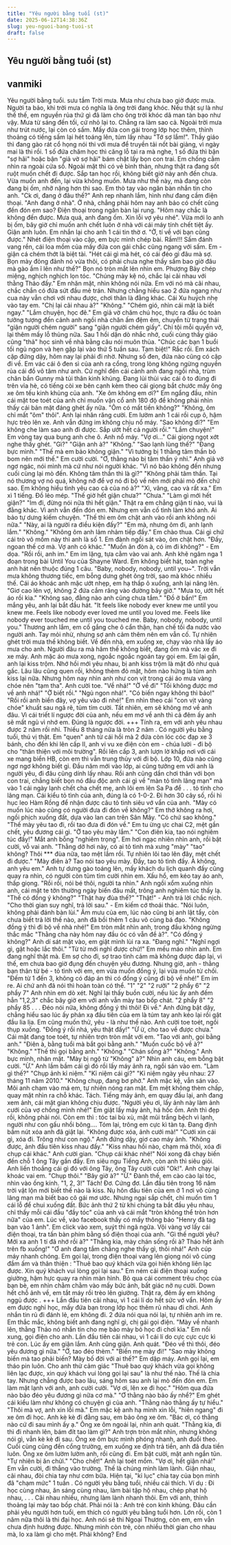 ```yaml
---
title: "Yêu người bằng tuổi (st)"
date: 2025-06-12T14:38:36Z
slug: yeu-nguoi-bang-tuoi-st
draft: false
---
```


## Yêu người bằng tuổi (st)

## vanmiki

Yêu người bằng tuổi.
sưu tầm
Trời mưa.
Mưa như chưa bao giờ được mưa.
Người ta bảo, khi trời mưa có nghĩa là
ông trời đang khóc.
Nếu thật sự là như thế thế, em nguyền
rủa thứ gì đã làm cho ông trời khóc dã
man tàn bạo như vậy. Mưa từ sáng đến
tối, cứ nhỏ lại to. Chẳng ra làm sao cả.
Ngoài trời mưa như trút nước, lại còn
có sấm. Mấy đứa con gái trong lớp học
thêm, thỉnh thoảng có tiếng sấm lại
hét toáng lên, túm lấy nhau "Tớ sợ
lắm!". Thầy giáo thì đang gào rát cổ
họng nói thi với mưa để truyền tải nốt
bài giảng, vì ngày mai là thi rồi. 1 số
đứa chăm học thì căng lỗ tai ra mà
nghe, 1 số đứa thì bận "sợ hãi" hoặc
bận "giả vờ sợ hãi" bám chặt lấy bọn
con trai.
Em chống cằm nhìn ra ngoài cửa sổ.
Ngoài mặt thì có vẻ bình thản, nhưng
thật ra đang sốt ruột muốn chết đi
được. Sắp tan học rồi, không biết giờ
này anh đến chưa. Vừa muốn anh đến,
lại vừa không muốn. Mưa như thế này,
mà đang còn đang bị ốm, nhỡ nặng
hơn thì sao. Em thò tay vào ngăn bàn
nhắn tin cho anh.
"Ck ơi, đang ở đâu thế?"
Anh rep nhanh lắm, hình như đang
cầm điện thoại.
"Anh đang ở nhà".
Ở nhà, chẳng phải hôm nay anh bảo
có chết cũng đến đón em sao? Điện
thoại trong ngăn bàn lại rung.
"Hôm nay chắc là không đến được.
Mưa quá, anh đang ốm. Xin lỗi vợ yêu
nhé".
Vừa mới lo anh bị ốm, bây giờ chỉ
muốn anh chết luôn ở nhà với cái máy
tính chết tiệt ấy. Giận anh luôn. Em
nhắn lại cho anh 1 cái tin thờ ơ.
"Ờ, tí về với bạn cũng được."
Nhét điện thoại vào cặp, em bực mình
chép bài.
Rầm!!!
Sấm đánh vang rền, cái loa mồm của
mấy đứa con gái chắc cũng ngang với
sấm. Em - giận cá chém thớt là biệt tài.
"Hét cái gì mà hét, có cái đéo gì đâu
mà sợ. Bọn mày đỏng đảnh nó vừa
thôi, có phải chưa nghe thấy sấm bao
giờ đâu mà gào ầm ĩ lên như thế?"
Bọn nó tròn mắt lên nhìn em. Phượng
Bảy chép miệng, nghịch nghịch lọn
tóc.
"Chúng mày kệ nó, chắc lại cãi nhau
với thằng Thảo đấy."
Em nhăn mặt, nhìn không nói nữa. Em
với nó mà cãi nhau, chắc chắn có đứa
sứt đầu mẻ trán. Nhưng chẳng hiểu
sao 2 đứa ngang như cua này vẫn chơi
với nhau được, chơi thân là đằng khác.
Cái Xu huých nhẹ vào tay em.
"Chị lại cãi nhau à?"
"Không."
"Chém gió, nhìn cái mặt là biết ngay."
"Lắm chuyện, học đê."
Em giả vờ chăm chú học, thực ra đầu
óc toàn tưởng tượng đến cảnh anh
ngồi nhà chăn ấm đệm êm, chuyển từ
trạng thái "giận người chém người"
sang "giận người chém giấy". Chỉ tội
mỗi quyển vở, lại thêm mấy lỗ thủng
nữa.
Sau 1 hồi dặn dò nhắc nhở, cuối cùng
thầy giáo cũng "thả" học sinh về nhà
bằng câu nói muôn thủa.
"Chúc các bạn 1 buổi tối ngủ ngon và
hẹn gặp lại vào thứ 5 tuần sau. Tạm
biệt!"
Rắc rối. Em xách cặp đứng dậy, hôm
nay lại phải đi nhờ. Nhưng số đen, đứa
nào cũng có cặp đi về. Em vác cái ô
đen sì của anh ra cổng, trong lòng
không ngừng nguyền rủa cái đồ vô tâm
như anh. Cứ nghĩ đến cái cảnh anh
đang ngồi nhà, trùm chăn bắn Gunny
mà tủi thân kinh khủng.
Đang lủi thủi vác cái ô to đùng đi trên
vỉa hè, có tiếng còi xe bên cạnh kèm
theo cái giọng bắt chước mấy ông xe
ôm tếu kinh khủng của anh.
"Xe ôm không em ơi?"
Em ngẩng đầu, nhìn cái mặt toe toét
của anh chỉ muốn vặn cổ anh 180 độ
để không phải nhìn thấy cái bản mặt
đáng ghét ấy nữa.
"Ôm có mất tiền không?"
"Không, ôm chỉ mất "ôm" thôi".
Anh lại nhăn răng cười. Em lườm anh 1
cái rồi cụp ô, hậm hực trèo lên xe. Anh
vẫn đứng im không chịu nổ máy.
"Sao không đi?"
"Em không che làm sao anh đi được.
Sắp ướt hết cả người rồi."
"Lắm chuyện!"
Em vòng tay qua bụng anh che ô. Anh
nổ máy.
"Vợ ơi..."
Cái giọng ngọt xớt nghe thấy ghét.
"Gì?"
"Giận anh à?"
"Không."
"Sao lạnh lùng thế?"
"Đang bực mình."
"Thế mà em bảo không giận."
"Vì tưởng bị 1 thằng tâm thần bỏ bom
nên mới thế."
Em cười cười.
"Ơ, thằng nào bị tâm thần ý nhỉ."
Anh giả vờ ngơ ngác, nói mình mà cứ
như nói người khác.
"Vì nó bảo không đến nhưng cuối cùng
lại mò đến. Không tâm thần thì là gì?"
"Không phải tâm thần. Tại nó thương
vợ nó quá, không nỡ để vợ nó đi bộ về
nên mới phải mò đến chứ sao. Em
không hiểu tình yêu cao cả của nó à?"
"Xì, vâng, cao và rất xa."
Em xì 1 tiếng. Đồ lẻo mép.
"Thế giờ hết giận chưa?"
"Chưa."
"Làm gì mới hết giận?"
"Im đi, đừng nói nữa thì hết giận."
Thật ra em chẳng giận tí nào, vui là
đằng khác. Vì anh vẫn đến đón em.
Nhưng em vẫn cố tình làm khó anh. Ai
bảo tự dưng kiếm chuyện.
"Thế thì em ôm chặt anh vào rồi anh
không nói nữa."
"Này, ai là người ra điều kiện đấy?"
"Em mà, nhưng ôm đi, anh lạnh lắm."
"Không."
"Không ôm anh lảm nhảm tiếp đấy."
Em chào thua. Cái gì chứ cái trò võ
mồm này thì anh là số 1. Em đành
ngồi sát vào, ôm chặt hơn.
"Đấy, ngoan thế cơ mà. Vợ anh có
khác."
"Muốn ăn đòn à, có im đi không?" - Em
dọa.
"Rồi rồi, anh im."
Em im lặng, tựa cằm vào vai anh. Anh
khẽ ngâm nga 1 đoạn trong bài Until
You của Shayne Ward. Em không biết
hát, toàn nghe anh hát nên thuộc
đúng 1 câu.
"Baby, nobody, nobody, until you~".
Trời vẫn mưa không thương tiếc, em
bỗng dưng ghét ông trời, sao mà khóc
nhiều thế. Cái áo khoác anh mặc ướt
nhẹp, em hạ thấp ô xuống, anh lại
nâng lên.
"Giơ cao lên vợ, không 2 đứa cắm răng
vào đường bây giờ."
"Mưa to, ướt hết áo rồi kìa."
"Không sao, đằng nào anh cũng chưa
tắm."
"Đồ ở bẩn!"
Em mắng yêu, anh lại bắt đầu hát.
"It feels like nobody ever knew me until
you knew me.
Feels like nobody ever loved me until
you loved me.
Feels like nobody ever touched me
until you touched me.
Baby, nobody, nobody, until you."
Thương anh lắm, em cố gắng che ô
cẩn thận, hạn chế tối đa nước vào
người anh. Tay mỏi nhừ, nhưng sợ anh
cảm thêm nên em vẫn cố. Tự nhiên
ghét trời mưa thế không biết.
Về đến nhà, em xuống xe, chạy vào
nhà lấy áo mưa cho anh. Người đâu ra
mà hâm thế không biết, đang ốm mà
vác xe đi xe máy. Anh mặc áo mưa
xong, ngoắc ngoắc ngoán tay gọi em.
Em lại gần, anh lại kiss trộm. Nhớ hồi
mới yêu nhau, bị anh kiss trộm là mặt
đỏ như quả gấc. Lâu lâu cũng quen
rồi, không thèm đỏ mặt, hôm nào
hứng là túm anh kiss lại nữa. Nhưng
hôm nay nhìn anh như con vịt trong
cái áo mưa vàng chóe nên "tạm tha".
Anh cười toe.
"Về nhá!"
"Ờ về đi"
"Tối không được mơ về anh nhá!"
"Ờ biết rồi."
"Ngủ ngon nhá!".
"Có biến ngay không thì bảo!"
"Rồi rồi anh biến đây, vợ yêu vào đi
nhé!"
Em nhìn theo cái "con vịt vàng chóe"
khuất sau ngã rẽ, tủm tỉm cười. Tất
nhiên, em sẽ không mơ về anh đâu. Vì
cái triết lí ngược đời của anh, nếu em
mơ về anh thì cả đêm ấy anh sẽ mất
ngủ vì nhớ em. Đúng là ngược đời.
+++
Tính ra, em với anh yêu nhau được 2
năm rồi nhỉ. Thiếu 8 tháng nữa là tròn
2 năm . Có người yêu bằng tuổi, thú vị
thật. Em "quen" anh từ cái hồi mà 2
đứa còn lóc cóc đạp xe 3 bánh, cho
đến khi lên cấp II, anh vi vu xe điện
còn em - chúa lười - đi bộ cho "thân
thiện với môi trường". Rồi lên cấp 3,
anh lượn lờ khắp nơi với cái xe mang
biển HB, còn em thì vẫn trung thủy với
đi bộ.
Lớp 10, đứa nào cũng ngơ ngơ không
biết gì. Đầu năm mới vào lớp, ai cũng
tưởng em với anh là người yêu, đi đâu
cũng dính lấy nhau. Rồi anh cũng dần
chơi thân với bọn con trai, chẳng biết
bọn nó đầu độc anh cái gì về "màn tỏ
tình lãng mạn" mà vào 1 cái ngày lạnh
chết cha chết mẹ, anh lôi em lên Sa Pa
để . . . tỏ tình cho lãng mạn. Cái kiểu tỏ
tình của anh, đúng là có 1-0-2. Đi hơn
30 cây số, rồi hì hục leo Hàm Rồng để
nhận được câu tỏ tình siêu vớ vẩn của
anh.
"Mày có muốn lúc nào cũng có người
đưa đi đón về không?"
Em thở không ra hơi, ngồi phịch xuống
đất, dựa vào lan can trên Sân Mây.
"Có chứ sao không."
"Thế mày yêu tao đi, rồi tao đưa đi đón
về."
Em tu ừng ực chai C2, mệt gần chết,
yêu đương cái gì.
"Ờ tao yêu mày lắm."
"Con điên kia, tao nói nghiêm túc đấy!"
Mắt anh bỗng "nghiêm trọng". Em hơi
ngạc nhiên nhìn anh, rồi bật cười, vỗ
vai anh.
"Thằng dở hơi này, có ai tỏ tình mà
xưng "mày" "tao" không? Thôi *** đùa
nữa, tao mệt lắm rồi. Tự nhiên lôi tao
lên đây, mệt chết đi được."
"Mày điên à? Tao nói tao yêu mày. Đấy,
tao tỏ tình đấy. À không, anh yêu em."
Anh tự dưng gào toáng lên, mấy khách
du lịch quanh đấy cũng quay ra nhìn,
có người còn tủm tỉm cười nhìn em.
Xấu hổ, em kéo tay áo anh, thấp giọng.
"Rồi rồi, nói bé thôi, người ta nhìn."
Anh ngồi xổm xuống nhìn anh, cái mặt
te tởn thường ngày biến đâu mất,
trông anh nghiêm túc thấy lạ.
"Thế có đồng ý không?"
"Thật hay đùa thế?"
"Thật!" - Anh trả lời chắc nịch.
"Cho thời gian suy nghĩ, trả lời sau." -
Em kiếm cớ thoái thác.
"Nói luôn, không phải đánh bàn lùi."
Âm mưu của em, lúc nào cũng bị anh
lật tẩy, còn chưa biết trả lời thế nào,
anh đã bồi thêm 1 câu vô cùng bá
đạo.
"Không đồng ý thì đi bộ về nhà nhé!"
Em tròn mắt nhìn anh, trong đầu
không ngừng thắc mắc "Thằng cha này
hôm nay đầu óc có vẫn đề à?".
"Có đồng ý không?"
Anh dí sát mặt vào, em giật mình lùi ra
xa.
"Đang nghĩ."
"Nghĩ ngợi gì, gật hoặc lắc thôi."
"Từ từ mới nghĩ được chứ!"
Em mếu máo nhìn anh. Em đang nghĩ
thật mà. Em sợ cho đi, sợ trao tình cảm
mà không được đáp lại, vì thế, em
chưa bao giờ đụng đến chuyện yêu
đương. Nhưng giờ, anh - thằng bạn
thân từ bé - tỏ tình với em, em vừa
muốn đồng ý, lại vừa muốn từ chối.
"Đếm từ 1 đến 3, không có đáp án thì
có đồng ý cũng đi bộ về nhé!"
Em im re. Ai chứ anh đã nói thì hoàn
toàn có thể.
"1"
"2"
"2 rưỡi"
"2 phẩy 6"
"2 phẩy 7"
Anh nhìn em dò xét. Nghĩ lại thấy
buồn cười, nếu lúc ấy anh đếm hẳn
"1,2,3" chắc bây giờ em với anh vẫn
mày tao bốp chát.
"2 phẩy 8"
"2 phẩy 85 . . . Đéo nói nữa, không
đồng ý thì thôi! Đi về."
Anh đứng bật dậy, chẳng hiểu sao lúc
ấy phản xạ đầu tiên của em là túm tay
anh kéo lại rồi gật đầu lia lịa. Em cũng
muốn thử, yêu - là như thế nào.
Anh cười toe toét, ngồi thụp xuống.
"Đồng ý rồi nhá, yêu thật đấy!"
"Ừ ừ, cho tao về được chưa."
Cái mặt đang toe toét, tự nhiên trợn
tròn mắt với em.
"Tao với anh, gọi bằng anh."
"Điên à, bằng tuổi mà bắt gọi bằng
anh."
"Muốn cuốc bộ về à?"
"Không."
"Thế thì gọi bằng anh."
"Không."
"Chán sống à?"
"Không."
Anh bực mình, nhăn mặt.
"Mày bị ngộ từ "Không" à?"
Nhìn anh cáu, em bỗng bật cười.
"Ừ."
Anh lầm bầm cái gì đó rồi lấy máy ảnh
ra, ngồi sán vào em.
"Làm gì thế?"
"Chụp ảnh kỉ niệm."
"Kỉ niệm cái gì?"
"Kỉ niệm ngày yêu nhau: 27 tháng 11
năm 2010."
"Không chụp, đang bơ phờ."
Anh mặc kệ, vẫn sán vào. Môi anh
chạm vào má em, tự nhiên nóng ran
mặt. Em mệt không thèm chấp, quay
mặt nhìn ra chỗ khác.
Tách.
Tiếng máy ảnh, em quay đầu lại, anh
đang xem ảnh, cái mặt gian không chịu
được.
"Người yêu ơi, lấy ảnh này làm ảnh
cưới của vợ chồng mình nhé!"
Em giật lấy máy ảnh, há hốc ồm. Anh
thì đẹp rồi, không phải nói. Còn em
thì : tóc tai bù xù, mặt mũi trắng bệch
vì lạnh, người như con gấu nhồi
bông.... Tóm lại, trông em cực kì tàn tạ.
Đang định bấm nút xóa anh đã giật lại.
"Không được xóa, ảnh cưới mà!"
"Cưới xin cái gì, xóa đi. Trông như con
ngộ."
Anh đứng dậy, giơ cao máy ảnh.
"Không được, ảnh đầu tiên kiss nhau
đấy."
"Kiss nhau hồi nào, chạm má thôi, xóa
đi chụp cái khác."
Anh cười gian.
"Chụp cái khác nhé!"
Nói xong đã chạy biến đến chỗ 1 ông
Tây gần đấy. Em siêu ngu Tiếng Anh,
còn anh thì siêu giỏi. Anh liến thoắng
cái gì đó với ông Tây, ông Tây cười cười
"Ok!".
Anh chạy lại khoác vai em.
"Chụp thôi."
"Bây giờ à?"
"Ừ."
Đành thế, em cào cào lại tóc, nhìn vào
ống kính.
"1, 2, 3!"
Tách!
Đơ. Cứng đơ.
Lần đầu tiên trong 16 năm trời vật lộn
mới biết thế nào là kiss. Nụ hôn đầu
tiên của em ở 1 nơi vô cùng lãng mạn
mà biết bao cô gái mơ ước. Nhưng
ngại sắp chết, chỉ muốn tìm 1 cái lỗ để
chui xuống đất. Bức ảnh thứ 2 từ khi
chúng ta bắt đầu yêu nhau, chỉ thấy
mỗi cái đầu "đầy tóc" của anh và cái
mắt "tròn không thể tròn hơn nữa" của
em.
Lúc về, vào facebook thấy có mấy
thông báo "Henry đã tag bạn vào 1
ảnh". Em click vào xem, suýt thì ngã
ngửa. Vội vàng vơ lấy cái điện thoại, tra
tấn bàn phím bằng số điện thoại của
anh.
"Gì thế người yêu? Mới xa anh 1 tí đã
nhớ rồi à?"
"Thằng kia, mày chán sống rồi à? Tháo
hết ảnh trên fb xuống!"
"Ơ anh đang tắm chẳng nghe thấy gì,
thôi nhá!"
Anh cúp máy nhanh chóng. Em gọi lại,
trong điện thoại vang lên giọng nói vô
cùng đầm ấm và thân thiện : "Thuê
bao quý khách vừa gọi hiện không liên
lạc được. Xin quý khách vui lòng gọi lại
sau."
Em ném cái điện thoại xuống giường,
hậm hực quay ra nhìn màn hình. Bỏ
qua cái comment trêu chọc của bạn
bè, em nhìn chằm chằm vào mấy bức
ảnh, bất giác nở nụ cười. Down hết chỗ
ảnh về, em tắt máy rồi trèo lên giường.
Thật ra, đêm ấy em không nggủ được .
+++
Lần đầu tiên cãi nhau, vì 1 cái lí do hết
sức vớ vẩn.
Hôm ấy em được nghỉ học, mấy đứa
bạn trong lớp học thêm rủ nhau đi
chơi. Anh nhắn tin rủ đi đánh lẻ, em
không đi. 2 đứa nói qua nói lại, tự
nhiên anh im re. Em thắc mắc, không
biết anh đang nghĩ gì, chị gái gọi điện.
"Mày về nhanh lên, thằng Thảo nó
nhắn tin cho mẹ bảo mày bỏ học đi
chơi kìa."
Em nổi xung, gọi điện cho anh.
Lần đầu tiên cãi nhau, vì 1 cái lí do cực
cực cực kì trẻ con. Lúc ấy em giận lắm.
Anh cũng giận. Anh quát.
"Đéo về thì thôi, đéo yêu đương gì
nữa."
"Ờ, tao đéo thèm."
"Biến mẹ mày đi!"
"Sao mày không biến mà tao phải
biến? Mày bố đời với ai thế?"
Em dập máy. Anh gọi lại, em tháo pin
luôn. Cho anh thử cảm giác "Thuê bao
quý khách vừa gọi không liên lạc được,
xin quý khách vui lòng gọi lại sau" là
như thế nào.
Thế là chia tay. Nhưng chẳng được bao
lâu, sáng hôm sau anh lại mò đến đón
em. Em làm mặt lạnh với anh, anh cười
cười.
"Vợ ơi, lên xe đi học."
"Hôm qua đứa nào bảo đéo yêu
đương gì nữa cơ mà."
"Ơ thằng nào bảo ấy nhể?"
Em ghét cái kiểu làm như không có
chuyện gì của anh.
"Thằng nào thằng ấy tự hiểu."
"Thôi mà vợ, anh xin lỗi mà."
Em mặc kệ anh hạ mình xin lỗi, "hiên
ngang" đi xe ôm đi học. Anh kè kè đi
đằng sau, em bảo ông xe ôm.
"Bác ơi, có thằng nào cứ đi sau mình
ấy ạ."
Ông xe ôm ngoái lại, nhìn anh quát.
"Thằng kia, đi thì đi nhanh lên, bám đít
tao làm gì?"
Anh trợn tròn mắt nhìn, nhưng không
nói gì, vẫn kè kè đi sau. Ông xe ôm bực
mình phóng nhanh, anh đuổi theo.
Cuối cùng cũng đến cổng trường, em
xuống xe định trả tiền, anh đã đưa tiền
luôn. Ông xe ôm lườm lườm anh, rồi
cũng đi. Em bật cười, mặt anh ngắn
tũn.
"Tự nhiên bị ăn chửi."
"Cho chết!"
Anh lại toét mồm.
"Vợ ơi, hết giận nhá!"
Em vẫn cười, đi thẳng vào trường.
Thế là chúng mình làm lành. Giận
nhau, cãi nhau, đòi chia tay như cơm
bữa. Hiện tại, "kỉ lục" chia tay của bọn
mình đã "chạm mức" 1 tuần .
Có người yêu bằng tuổi, nhiều cái
thích.
Ví dụ : Đi học cùng nhau, ăn sáng cùng
nhau, làm bài tập hộ nhau, chép phạt
hộ nhau, . . .
Cãi nhau nhiều, nhưng làm lành
nhanh thôi.
Em với anh, thỉnh thoảng lại mày tao
bốp chát. Phải nói là : Anh trẻ con kinh
khủng.
Đâu cần phải yêu người hơn tuổi, em
thích có người yêu bằng tuổi hơn.
Lớn rồi, còn 1 năm nữa thôi là thi đại
học. Anh nói sẽ thi Ngoại Thương, còn
em, em vẫn chưa định hướng được.
Nhưng mình còn trẻ, còn nhiều thời
gian cho nhau mà, lo xa làm gì cho
mệt. Phải không?
End